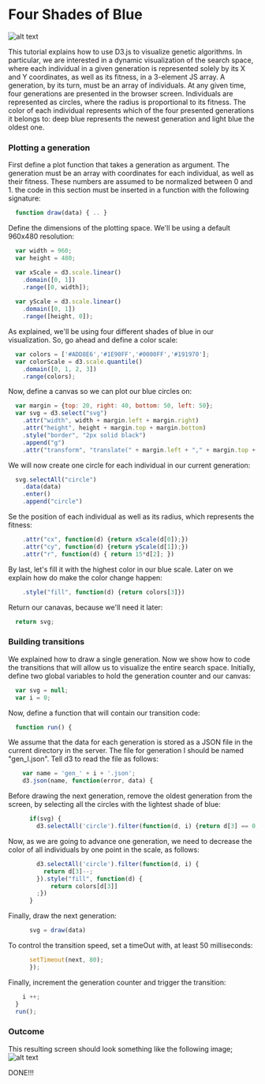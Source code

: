 # Four Shades of Blue
![alt text](https://raw.githubusercontent.com/LarissaLeijoto/visualization-tp/master/logo.png "Bloo")


This tutorial explains how to use D3.js to visualize genetic algorithms. In
particular, we are interested in a dynamic visualization of the search space,
where each individual in a given generation is represented solely by its X and Y
coordinates, as well as its fitness, in a 3-element JS array. A generation, by
its turn, must be an array of individuals.
At any given time, four generations are
presented in the browser screen. Individuals are represented as circles, where
the radius is proportional to its fitness. The color of each individual
represents which of the four presented generations it belongs to: deep blue
represents the newest generation and light blue the oldest one.

### Plotting a generation
First define a plot function that takes a generation as argument. The generation
must be an array with coordinates for each individual, as well as their fitness.
These numbers are assumed to be normalized between 0 and 1. the code in this
section must be inserted in a function with the following signature:

```javascript
  function draw(data) { .. }
```

Define the dimensions of the plotting space. We'll be using a default
960x480 resolution:

```javascript
  var width = 960;
  var height = 480;

  var xScale = d3.scale.linear()                                               
    .domain([0, 1])                                                            
    .range([0, width]);                                                        
                                                                               
  var yScale = d3.scale.linear()
    .domain([0, 1])                                                            
    .range([height, 0]);
```

As explained, we'll be using four different shades of blue in our visualization.
So, go ahead and define a color scale:

```javascript
  var colors = ['#ADD8E6','#1E90FF','#0000FF','#191970'];
  var colorScale = d3.scale.quantile()                                         
    .domain([0, 1, 2, 3])                                                      
    .range(colors);         
```

Now, define a canvas so we can plot our blue circles on:

```javascript
  var margin = {top: 20, right: 40, bottom: 50, left: 50};
  var svg = d3.select("svg")                                                   
    .attr("width", width + margin.left + margin.right)
    .attr("height", height + margin.top + margin.bottom)                       
    .style("border", "2px solid black")                                        
    .append("g")                                                               
    .attr("transform", "translate(" + margin.left + "," + margin.top + ")"); 
```

We will now create one circle for each individual in our current generation:

```javascript
  svg.selectAll("circle")                                                      
    .data(data)                                                                
    .enter()                                                                   
    .append("circle")
```

Se the position of each individual as well as its radius, which represents the
fitness:
                                                                               
```javascript
    .attr("cx", function(d) {return xScale(d[0]);})                            
    .attr("cy", function(d) {return yScale(d[1]);})                            
    .attr("r", function(d) { return 15*d[2]; })                                
```

By last, let's fill it with the highest color in our blue scale. Later on we
explain how do make the color change happen:
             
```javascript                                                                  
    .style("fill", function(d) {return colors[3]})                             
```

Return our canavas, because we'll need it later:

```javascript                                                                  
  return svg;    
```


### Building transitions
We explained how to draw a single generation. Now we show how to code the
transitions that will allow us to visualize the entire search space. Initially,
define two global variables to hold the generation counter and our canvas:

```javascript
  var svg = null;                                                                
  var i = 0;                                                                     
```

Now, define a function that will contain our transition code:

```javascript                                                                    
  function run() {                                                              
```

We assume that the data for each generation is stored as a JSON file in the
current directory in the server. The file for generation I should be named
"gen_I.json". Tell d3 to read the file as follows:

```javascript
    var name = 'gen_' + i + '.json';                                             
    d3.json(name, function(error, data) {                                        
```

Before drawing the next generation, remove the oldest generation from the
screen, by selecting all the circles with the lightest shade of blue:
             
```javascript                                                                    
      if(svg) {                                                                  
        d3.selectAll('circle').filter(function(d, i) {return d[3] == 0;}).remove();
```

Now, as we are going to advance one generation, we need to decrease the color of
all individuals by one point in the scale, as follows:
             
```javascript                                                                    
        d3.selectAll('circle').filter(function(d, i) {                           
          return d[3]--;                                                         
        }).style("fill", function(d) {                                           
            return colors[d[3]]                                                  
        ;})                                                                      
      }                                                                          
```

Finally, draw the next generation:
             
```javascript                                                                    
      svg = draw(data)                                                           
```
                                                                                 
To control the transition speed, set a timeOut with, at least 50 milliseconds:

```javascript
      setTimeout(next, 80);                                                      
      });                                                                        
```
                                                                                 
Finally, increment the generation counter and trigger the transition:

```javascript
    i ++;                                                                        
  }                                                                              
  run();   
```


### Outcome
This resulting screen should look something like the following image;
![alt text](https://raw.githubusercontent.com/LarissaLeijoto/visualization-tp/master/screen.png "Result screen")


DONE!!!
